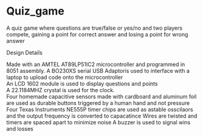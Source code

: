 # Quiz_game
A quiz game where questions are true/false or yes/no and two players compete, gaining a point for correct answer and losing a point for wrong answer

Design Details

Made with an AMTEL AT89LP51IC2 microcontroller and programmed in 8051 assembly.
A BO230XS serial USB Adaptoris used to interface with a laptop to upload code onto the microcontroller  
An LCD 1602 module is used to display questions and points  
A 22.1184MHZ crystal is used for the clock.  
Four homemade capacitive sensors made with cardboard and aluminum foil are used as durable buttons triggered by a human hand and not pressure  
Four Texas Instruments NE555P timer chips are used as astable osscilaors and the output frequency is converted to capacatince
Wires are twisted and timers are spaced apart to minimize noise
A buzzer is used to signal wins and losses 
